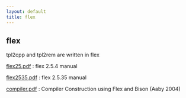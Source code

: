```yaml
---
layout: default
title: flex
---
```


flex
----
tpl2cpp and tpl2rem are written in flex

[flex25.pdf](flex25.pdf)
: flex 2.5.4 manual

[flex2535.pdf](flex2535.pdf)
: flex 2.5.35 manual

[compiler.pdf](compiler.pdf)
: Compiler Construction using Flex and Bison (Aaby 2004)
